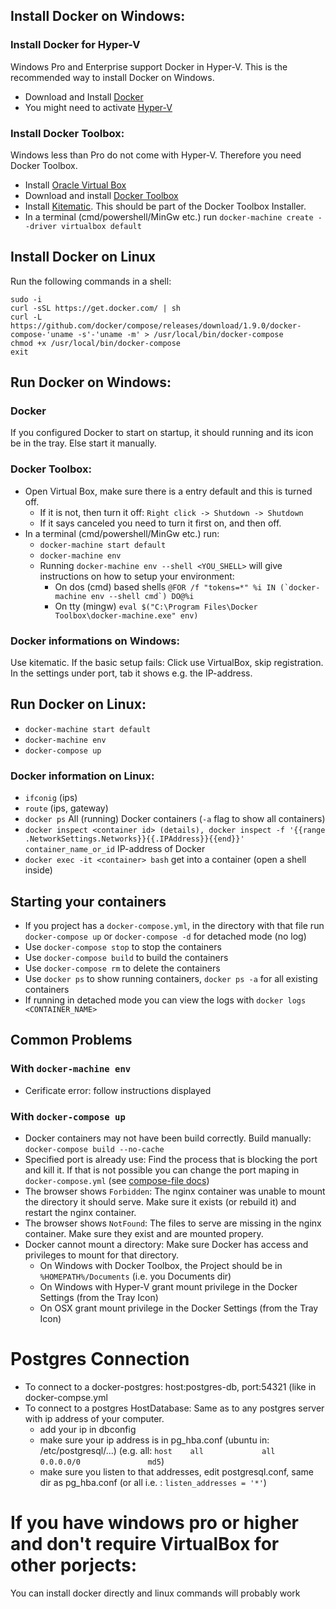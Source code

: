 ## Install Docker on Windows:
### Install Docker for Hyper-V
Windows Pro and Enterprise support Docker in Hyper-V. This is the recommended way to install Docker on Windows.
- Download and Install [Docker](https://www.docker.com/products/docker#/windows)
- You might need to activate [Hyper-V](https://msdn.microsoft.com/en-us/virtualization/hyperv_on_windows/quick_start/walkthrough_install)

### Install Docker Toolbox:
Windows less than Pro do not come with Hyper-V. Therefore you need Docker Toolbox.
- Install [Oracle Virtual Box](https://www.virtualbox.org/)
- Download and install [Docker Toolbox](https://www.docker.com/products/docker-toolbox)
- Install [Kitematic](https://kitematic.com). This should be part of the Docker Toolbox Installer.
- In a terminal (cmd/powershell/MinGw etc.) run `docker-machine create --driver virtualbox default`

## Install Docker on Linux
Run the following commands in a shell:
```
sudo -i
curl -sSL https://get.docker.com/ | sh
curl -L https://github.com/docker/compose/releases/download/1.9.0/docker-compose-'uname -s'-'uname -m' > /usr/local/bin/docker-compose
chmod +x /usr/local/bin/docker-compose
exit
```

## Run Docker on Windows:
### Docker
If you configured Docker to start on startup, it should running and its icon be in the tray.
Else start it manually.

### Docker Toolbox:
- Open Virtual Box, make sure there is a entry default and this is turned off.
  - If it is not, then turn it off: `Right click -> Shutdown -> Shutdown`
  - If it says canceled you need to turn it first on, and then off.
- In a terminal (cmd/powershell/MinGw etc.) run:
  - `docker-machine start default`
  - `docker-machine env`
  - Running `docker-machine env --shell <YOU_SHELL>` will give instructions on how to setup your environment:
    - On dos (cmd) based shells ```@FOR /f "tokens=*" %i IN (`docker-machine env --shell cmd`) DO@%i```
    - On tty (mingw) `eval $("C:\Program Files\Docker Toolbox\docker-machine.exe" env)`

### Docker informations on Windows:
Use kitematic. If the basic setup fails: Click use VirtualBox, skip registration.
In the settings under port, tab it shows e.g. the IP-address.


## Run Docker on Linux:
- `docker-machine start default`
- `docker-machine env`
- `docker-compose up`

### Docker information on Linux:
- `ifconig` (ips)
- `route` (ips, gateway)
- `docker ps` All (running) Docker containers (`-a` flag to show all containers)
- `docker inspect <container id> (details), docker inspect -f '{{range .NetworkSettings.Networks}}{{.IPAddress}}{{end}}' container_name_or_id` IP-address of Docker
- `docker exec -it <container> bash` get into a container (open a shell inside)


## Starting your containers
- If you project has a `docker-compose.yml`, in the directory with that file run `docker-compose up` or `docker-compose -d` for detached mode (no log)
- Use `docker-compose stop` to stop the containers
- Use `docker-compose build` to build the containers
- Use `docker-compose rm` to delete the containers
- Use `docker ps` to show running containers, `docker ps -a` for all existing containers
- If running in detached mode you can view the logs with `docker logs <CONTAINER_NAME>`


## Common Problems
### With `docker-machine env`
- Cerificate error: follow instructions displayed

### With ```docker-compose up```
- Docker containers may not have been build correctly. Build manually: `docker-compose build --no-cache`
- Specified port is already use: Find the process that is blocking the port and kill it. If that is not possible you can change the port maping in `docker-compose.yml` (see [compose-file docs](https://docs.docker.com/compose/compose-file/))
- The browser shows `Forbidden`: The nginx container was unable to mount the directory it should serve. Make sure it exists (or rebuild it) and restart the nginx container.
- The browser shows `NotFound`: The files to serve are missing in the nginx container. Make sure they exist and are mounted propery.
- Docker cannot mount a directory: Make sure Docker has access and privileges to mount for that directory.
  - On Windows with Docker Toolbox, the Project should be in `%HOMEPATH%/Documents` (i.e. you Documents dir)
  - On Windows with Hyper-V grant mount privilege in the Docker Settings (from the Tray Icon)
  - On OSX grant mount privilege in the Docker Settings (from the Tray Icon)


# Postgres Connection
- To connect to a docker-postgres: host:postgres-db, port:54321 (like in docker-compse.yml
- To connect to a postgres HostDatabase: Same as to any postgres server with ip address of your computer.
   - add your ip in dbconfig
   - make sure your ip address is in pg_hba.conf (ubuntu in: /etc/postgresql/...)
   (e.g. all: `host    all             all             0.0.0.0/0               md5`)
   - make sure you listen to that addresses, edit postgresql.conf, same dir as pg_hba.conf (or all i.e. : `listen_addresses = '*'`)

# If you have windows pro or higher and don't require VirtualBox for other porjects:
You can install docker directly and linux commands will probably work
